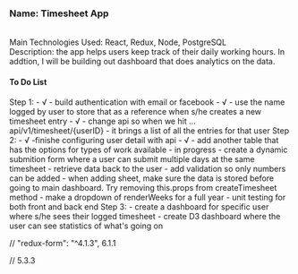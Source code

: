<h3><b>Name: Timesheet App</b></h3>
<br/>
Main Technologies Used: React, Redux, Node, PostgreSQL
<br/>
Description: the app helps users keep track of their daily working hours. In addtion, I will be building out dashboard that does analytics on the data.

<h4>To Do List</h4>
Step 1:
- √ - build authentication with email or facebook
- √ - use the name logged by user to store that as a reference when s/he creates a new timesheet entry
- √ - change api so when we hit ... api/v1/timesheet/{userID} - it brings a list of all the entries for that user
Step 2:
-  √ -finishe configuring user detail with api
- √ - add another table that has the options for types of work available
- in progress - create a dynamic submition form where a user can submit multiple days at the same timesheet
  - retrieve data back to the user
  - add validation so only numbers can be added
  - when adding sheet, make sure the data is stored before going to main dashboard. Try removing this.props from createTimesheet method
  - make a dropdown of renderWeeks for a full year
- unit testing for both front and back end
Step 3:
- create a dashboard for specific user where s/he sees their logged timesheet
- create D3 dashboard where the user can see statistics of what's going on

// "redux-form": "^4.1.3", 6.1.1

// 5.3.3